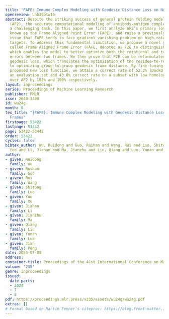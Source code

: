```yaml
---
title: 'FAFE: Immune Complex Modeling with Geodesic Distance Loss on Noisy Group Frames'
openreview: Lhb39btw16
abstract: Despite the striking success of general protein folding models such as AlphaFold2
  (AF2), the accurate computational modeling of antibody-antigen complexes remains
  a challenging task. In this paper, we first analyze AF2’s primary loss function,
  known as the Frame Aligned Point Error (FAPE), and raise a previously overlooked
  issue that FAPE tends to face gradient vanishing problem on high-rotational-error
  targets. To address this fundamental limitation, we propose a novel geodesic loss
  called Frame Aligned Frame Error (FAFE, denoted as F2E to distinguish from FAPE),
  which enables the model to better optimize both the rotational and translational
  errors between two frames. We then prove that F2E can be reformulated as a group-aware
  geodesic loss, which translates the optimization of the residue-to-residue error
  to optimizing group-to-group geodesic frame distance. By fine-tuning AF2 with our
  proposed new loss function, we attain a correct rate of 52.3% (DockQ $>$ 0.23) on
  an evaluation set and 43.8% correct rate on a subset with low homology, with improvement
  over AF2 by 182% and 100% respectively.
layout: inproceedings
series: Proceedings of Machine Learning Research
publisher: PMLR
issn: 2640-3498
id: wu24g
month: 0
tex_title: "{FAFE}: Immune Complex Modeling with Geodesic Distance Loss on Noisy Group
  Frames"
firstpage: 53422
lastpage: 53442
page: 53422-53442
order: 53422
cycles: false
bibtex_author: Wu, Ruidong and Guo, Ruihan and Wang, Rui and Luo, Shitong and Xu,
  Yue and Li, Jiahan and Ma, Jianzhu and Liu, Qiang and Luo, Yunan and Peng, Jian
author:
- given: Ruidong
  family: Wu
- given: Ruihan
  family: Guo
- given: Rui
  family: Wang
- given: Shitong
  family: Luo
- given: Yue
  family: Xu
- given: Jiahan
  family: Li
- given: Jianzhu
  family: Ma
- given: Qiang
  family: Liu
- given: Yunan
  family: Luo
- given: Jian
  family: Peng
date: 2024-07-08
address:
container-title: Proceedings of the 41st International Conference on Machine Learning
volume: '235'
genre: inproceedings
issued:
  date-parts:
  - 2024
  - 7
  - 8
pdf: https://proceedings.mlr.press/v235/assets/wu24g/wu24g.pdf
extras: []
# Format based on Martin Fenner's citeproc: https://blog.front-matter.io/posts/citeproc-yaml-for-bibliographies/
---
```

